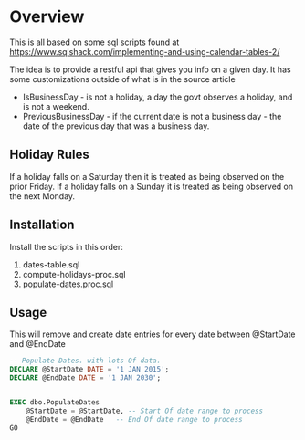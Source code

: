 # Overview

This is all based on some sql scripts found at https://www.sqlshack.com/implementing-and-using-calendar-tables-2/

The idea is to provide a restful api that gives you info on a given day.  It has some customizations outside of what is in the source article

* IsBusinessDay - is not a holiday, a day the govt observes a holiday, and is not a weekend.
* PreviousBusinessDay - if the current date is not a business day - the date of the previous day that was a business day.


## Holiday Rules

If a holiday falls on a Saturday then it is treated as being observed on the prior Friday. If a holiday falls on a Sunday it is treated as being observed on the next Monday.

## Installation
Install the scripts in this order:

1. dates-table.sql
2. compute-holidays-proc.sql
3. populate-dates.proc.sql


## Usage

This will remove and create date entries for every date between @StartDate and @EndDate

```sql
-- Populate Dates. with lots Of data.
DECLARE @StartDate DATE = '1 JAN 2015';
DECLARE @EndDate DATE = '1 JAN 2030';


EXEC dbo.PopulateDates
	@StartDate = @StartDate, -- Start Of date range to process
	@EndDate = @EndDate	  -- End Of date range to process
GO
```
